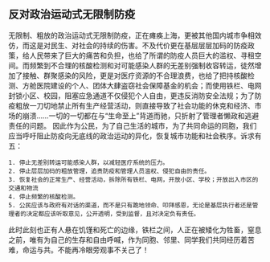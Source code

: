 ## 反对政治运动式无限制防疫

无限制、粗放的政治运动式无限制防疫，正在瘫痪上海，更被其他国内城市争相效仿，而这是对民生、对社会的持续的伤害。不及代价更在基层层层加码的防疫政策，给人民带来了巨大的痛苦和负担，也给了所谓的防疫人员巨大的滥权、寻租空间。而频繁到不合理的核酸检测和对可能感染人群的无差别强制收容转运，徒然增加了接触、群聚感染的风险，更是对医疗资源的不合理浪费，也给了把持核酸检测、方舱医院建设的个人、团体大肆盗窃社会保障基金的机会；而使用铁栏、电网封锁小区、校园，阻塞应急通道不仅侵犯个人自由，更违反消防安全法规；为了防疫粗放一刀切地禁止所有生产经营活动，则直接导致了社会功能的休克和经济、市场的崩溃……一切的一切都在与“生命至上”背道而驰，只折射了管理者懒政和逃避责任的问题。
因此作为公民，为了自己生活的城市，为了共同命运的同胞，我们应当呼吁阻止防疫向无底线的政治运动的异化，恢复城市功能和社会秩序。诉求有五：

	1. 停止无差别转运可能感染人群，以减轻医疗系统的压力。
	2. 停止层层加码的粗放管理，追责防疫和管理人员滥权、侵犯自由的责任。
	3. 恢复社会的正常生产、经营活动，拆除所有铁栏、电网，开放小区、学校；开放出入市区的交通和物流
	4. 停止频繁的核酸检测。
	5. 公民应该与政府有对话的渠道，而不是只有跪地领命、叩拜感恩，无论是基层执行者还是管理者的决定都应该听取意见，公开透明，受到监督，且对决定负有责任。
  
此时此刻也正有人悬在饥馑和死亡的边缘，铁栏之间，人正在被矮化为牲畜，窒息之前，唯有为自己的生存和自由呼喊，作为同胞、邻里、同学我们共同经历着苦难，命运与共。不能再冷眼旁观事不关己了！
